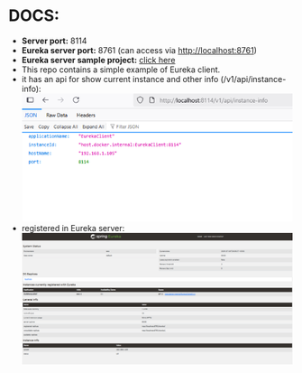 # **DOCS:**

- **Server port:** 8114 
- **Eureka server port:** 8761 (can access via [http://localhost:8761](http://localhost:8761))
- **Eureka server sample project:** [click here](https://github.com/khanjaniAli/EurekaServer)
- This repo contains a simple example of Eureka client.
- it has an api for show current instance and other info (/v1/api/instance-info):
![Eureka Server Example](docs/docs-01.png)
- registered in Eureka server:
![Eureka Server Example](docs/docs-02.png)
